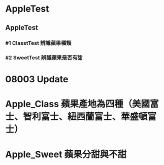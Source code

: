 # AppleTest
## AppleTest
### #1 ClasstTest 辨識蘋果種類
### #2 SweetTest 辨識蘋果是否有甜

# 08003 Update
# Apple_Class 蘋果產地為四種（美國富士、智利富士、紐西蘭富士、華盛頓富士）
# Apple_Sweet 蘋果分甜與不甜
